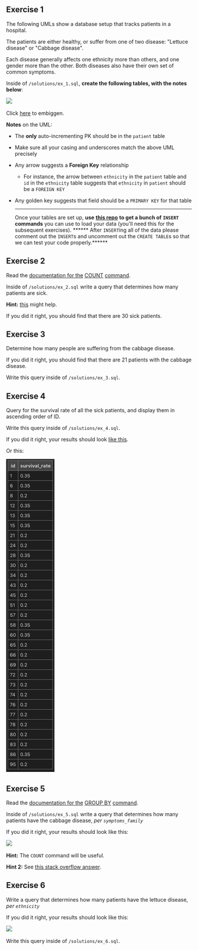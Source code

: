 ## Exercise 1

The following UMLs show a database setup that tracks patients in a hospital.
    
The patients are either healthy, or suffer from one of two disease: "Lettuce disease" or "Cabbage disease".
    
Each disease generally affects one ethnicity more than others, and one gender more than the other. Both diseases also have their own set of common symptoms.
    
Inside of `/solutions/ex_1.sql`, **create the following tables, with the notes below**:
    
![](https://s3-us-west-2.amazonaws.com/learn-app/lesson-images/dbs/sql/relationship-exercise-uml.PNG)
    
Click [here](https://s3-us-west-2.amazonaws.com/learn-app/lesson-images/dbs/sql/relationship-exercise-uml.PNG) to embiggen.
    
      
**Notes** on the UML:
    
-   The **only** auto-incrementing PK should be in the `patient` table
-   Make sure all your casing and underscores match the above UML precisely
-   Any arrow suggests a **Foreign Key** relationship
    -   For instance, the arrow between `ethnicity` in the `patient` table and `id` in the `ethnicity` table suggests that `ethnicity` in `patient` should be a `FOREIGN KEY`
-   Any golden key suggests that field should be a `PRIMARY KEY` for that table
    
    ----------
    
      
    
    Once your tables are set up, **use** [**this repo**](https://github.com/Elevationacademy/sql-relationship-inserts) **to get a bunch of** **`INSERT`** **commands** you can use to load your data (you'll need this for the subsequent exercises). ****** After `INSERT`ing all of the data please comment out the `INSERT`s and uncomment out the `CREATE TABLE`s so that we can test your code properly.******
    
    
    
## Exercise 2

Read the [documentation for the](https://dev.mysql.com/doc/refman/8.0/en/counting-rows.html) [COUNT](https://dev.mysql.com/doc/refman/8.0/en/counting-rows.html) [command](https://dev.mysql.com/doc/refman/8.0/en/counting-rows.html).
    
Inside of `/solutions/ex_2.sql` write a query that determines how many patients are sick.
    
**Hint:** [this](https://www.techonthenet.com/sql/is_not_null.php) might help.
    
If you did it right, you should find that there are 30 sick patients.
    
 
## Exercise 3

Determine how many people are suffering from the cabbage disease.
    
If you did it right, you should find that there are 21 patients with the cabbage disease.
    
Write this query inside of `/solutions/ex_3.sql`.
    

    
## Exercise 4

Query for the survival rate of all the sick patients, and display them in ascending order of ID.
    

Write this query inside of `/solutions/ex_4.sql`.
    
      
    
If you did it right, your results should look [like this](https://s3-us-west-2.amazonaws.com/learn-app/lesson-images/dbs/sql/relationship-exercise-survival-result.PNG).
    
Or this:
    
![](./table.png)
    

    
## Exercise 5

Read the [documentation for the](https://dev.mysql.com/doc/refman/8.0/en/group-by-modifiers.html) [GROUP BY](https://dev.mysql.com/doc/refman/8.0/en/group-by-modifiers.html) [command](https://dev.mysql.com/doc/refman/8.0/en/group-by-modifiers.html).
    
      
    
Inside of `/solutions/ex_5.sql` write a query that determines how many patients have the cabbage disease, _per_ _`symptoms_family`_
    
      
    
If you did it right, your results should look like this:
    
![](https://s3-us-west-2.amazonaws.com/learn-app/lesson-images/dbs/sql/relationship-exercise-symptom-cabagge-result.PNG)
    
      
    
**Hint:** The `COUNT` command will be useful.
    
      
    
**Hint 2:** See [this stack overflow answer](https://stackoverflow.com/a/2436957).
    
  
  
## Exercise 6
    
Write a query that determines how many patients have the lettuce disease, _per_ _`ethnicity`_
    

If you did it right, your results should look like this:
    
![](https://s3-us-west-2.amazonaws.com/learn-app/lesson-images/dbs/sql/relationship-exercise-ethnicity-lettuce-result.PNG)
    
          
Write this query inside of `/solutions/ex_6.sql`.